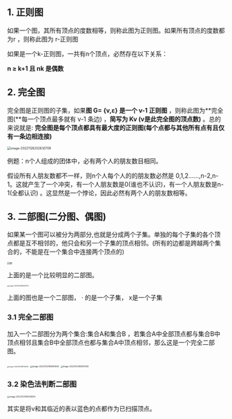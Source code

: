 ## 1. 正则图

如果一个图，其所有顶点的度数相等，则称此图为正则图。如果所有顶点的度数都为r ，则称此图为 r-正则图 

如果是一个k-正则图，一共有n个顶点，必然存在以下关系：

**n  ≥  k+1 且 nk 是偶数**



## 2. 完全图

完全图是正则图的子集，如果**图 G= {v,ε} 是一个 v-1 正则图** ，则称此图为**完全图(**每一个顶点最多就有 v-1 条边) ，**简写为 Kv (v是此完全图的顶点数)** 。总的来说就是: **完全图是每个顶点都具有最大度的正则图(每个点都与其他所有点有且仅有一条边相连接)**

<img src="C:\Users\hp-pc\AppData\Roaming\Typora\typora-user-images\image-20221126202630709.png" alt="image-20221126202630709" style="zoom:50%;" />

例题：n个人组成的团体中，必有两个人的朋友数目相同。

假设所有人朋友数都不一样，则n个人每个人的的朋友数必然是 0,1,2……,n-2,n-1。这就产生了一个冲突，有一个人朋友数是0(谁也不认识)，有一个人朋友数是n-1(全都认识) 。这显然是一个悖论，因此必然有两个人的朋友数相等。



## 3. 二部图(二分图、偶图)

如果某一个图可以被分为两部分,也就是分成两个子集。单独的每个子集的各个顶点都是互不相邻的，他只会和另一个子集的顶点相邻。(所有的边都是跨越两个集合的，不能是在一个集合中连接两个顶点的)

<img src="https://bkimg.cdn.bcebos.com/pic/3c6d55fbb2fb43169079761121a4462309f7d373?x-bce-process=image/resize,m_lfit,w_1000,limit_1" alt="图1" style="zoom: 33%;" />

上面的是一个比较明显的二部图。



<img src="C:\Users\hp-pc\AppData\Roaming\Typora\typora-user-images\image-20221123180339772.png" alt="image-20221123180339772" style="zoom: 25%;" />

上面的图也是一个二部图， · 的是一个子集， x是一个子集

### 3.1 完全二部图

加入一个二部图分为两个集合:集合A和集合B ，若集合A中全部顶点都与集合B中顶点相邻且集合B中全部顶点也都与集合A中顶点相邻，那么这是一个完全二部图。

<img src="C:\Users\hp-pc\AppData\Roaming\Typora\typora-user-images\image-20221123180743670.png" alt="image-20221123180743670" style="zoom:25%;" />

<img src="C:\Users\hp-pc\AppData\Roaming\Typora\typora-user-images\image-20221123180800838.png" alt="image-20221123180800838" style="zoom:33%;" />

<img src="C:\Users\hp-pc\AppData\Roaming\Typora\typora-user-images\image-20221123180831509.png" alt="image-20221123180831509" style="zoom:33%;" />

### 3.2 染色法判断二部图

<img src="C:\Users\hp-pc\AppData\Roaming\Typora\typora-user-images\image-20221123195558974.png" alt="image-20221123195558974" style="zoom:33%;" />

其实是将v和其临近的表以蓝色的点都作为已扫描顶点。